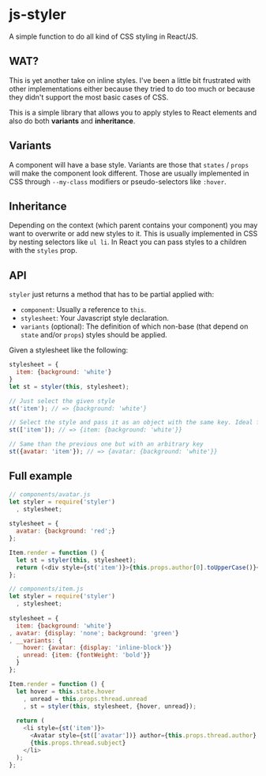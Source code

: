 # js-styler
A simple function to do all kind of CSS styling in React/JS.

## WAT?

This is yet another take on inline styles. I've been a little bit frustrated with
other implementations either because they tried to do too much or because they
didn't support the most basic cases of CSS.

This is a simple library that allows you to apply styles to React elements and
also do both **variants** and **inheritance**.

## Variants

A component will have a base style. Variants are those that `states` / `props` will make the
component look different. Those are usually implemented in CSS through `--my-class`
modifiers or pseudo-selectors like `:hover`.

## Inheritance

Depending on the context (which parent contains your component) you may want to
overwrite or add new styles to it. This is usually implemented in CSS by nesting selectors
like `ul li`. In React you can pass styles to a children with the `styles` prop.

## API

`styler` just returns a method that has to be partial applied with:

  - `component`: Usually a reference to `this`.
  - `stylesheet`: Your Javascript style declaration.
  - `variants` (optional): The definition of which non-base 
(that depend on `state` and/or `props`) styles should be applied.

Given a stylesheet like the following:

```js
stylesheet = {
  item: {background: 'white'}
}
let st = styler(this, stylesheet);

// Just select the given style
st('item'); // => {background: 'white'}

// Select the style and pass it as an object with the same key. Ideal for inheritance
st(['item']); // => {item: {background: 'white'}}

// Same than the previous one but with an arbitrary key
st({avatar: 'item'}); // => {avatar: {background: 'white'}}
```

## Full example

```js
// components/avatar.js
let styler = require('styler')
  , stylesheet;
  
stylesheet = {
  avatar: {background: 'red';}
};

Item.render = function () {
  let st = styler(this, stylesheet);
  return (<div style={st('item')}>{this.props.author[0].toUpperCase()}</div>);
};

// components/item.js
let styler = require('styler')
  , stylesheet;
  
stylesheet = {
  item: {background: 'white'}
, avatar: {display: 'none'; background: 'green'}
, __variants: {
    hover: {avatar: {display: 'inline-block'}}
  , unread: {item: {fontWeight: 'bold'}}
  }
};

Item.render = function () {
  let hover = this.state.hover
    , unread = this.props.thread.unread
    , st = styler(this, stylesheet, {hover, unread});
    
  return (
    <li style={st('item')}>
      <Avatar style={st(['avatar'])} author={this.props.thread.author} />
      {this.props.thread.subject}
    </li>
  );
};
